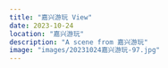 ```yaml
---
title: "嘉兴游玩 View"
date: 2023-10-24
location: "嘉兴游玩"
description: "A scene from 嘉兴游玩"
image: "images/20231024嘉兴游玩-97.jpg"
---
```

